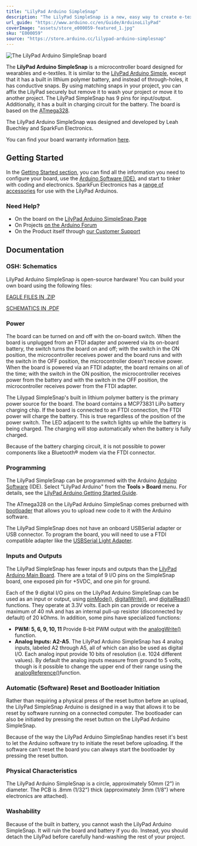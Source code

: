 ```yaml
---
title: "LilyPad Arduino SimpleSnap"
description: "The LilyPad SimpleSnap is a new, easy way to create e-textiles projects with LilyPad that are modular and can be disassembled or broken down. The SimpleSnap includes a built-in rechargeable Lithium Polymer battery and female snap connectors."
url_guide: "https://www.arduino.cc/en/Guide/ArduinoLilyPad"
coverImage: "assets/store_e000059-featured_1.jpg"
sku: "E000059"
source: "https://store.arduino.cc/lilypad-arduino-simplesnap"
---
```


![The LilyPad Arduino SimpleSnap board](./assets/store_e000059-featured_1.jpg)

The **LilyPad Arduino SimpleSnap** is a microcontroller board designed for wearables and e-textiles. It is similar to the [LilyPad Arduino Simple](https://www.arduino.cc/en/Main/ArduinoBoardLilyPadSimple), except that it has a built in lithium polymer battery, and instead of through-holes, it has conductive snaps. By using matching snaps in your project, you can affix the LilyPad securely but remove it to wash your project or move it to another project. The LilyPad SimpleSnap has 9 pins for input/output. Additionally, it has a built in charging circuit for the battery. The board is based on the [ATmega328](http://www.atmel.com/assets/Atmel-8271-8-bit-AVR-Microcontroller-ATmega48A-48PA-88A-88PA-168A-168PA-328-328P_datasheet_Complete.pdf).

The LilyPad Arduino SimpleSnap was designed and developed by Leah Buechley and SparkFun Electronics.

You can find your board warranty information [here](https://www.arduino.cc/en/Main/warranty).

## Getting Started

In the [Getting Started section](https://www.arduino.cc/en/Guide/ArduinoLilyPad), you can find all the information you need to configure your board, use the [Arduino Software (IDE)](https://www.arduino.cc/en/Main/Software), and start to tinker with coding and electronics. SparkFun Electronics has a [range of accessories](http://www.sparkfun.com/commerce/categories.php?c=135) for use with the LilyPad Arduinos.

### Need Help?

* On the board on the [LilyPad Arduino SimpleSnap Page](http://lilypadarduino.org/?p=289)
* On Projects [on the Arduino Forum](https://forum.arduino.cc/index.php?board=3.0)
* On the Product itself through [our Customer Support](https://support.arduino.cc/hc)

## Documentation

### OSH: Schematics

LilyPad Arduino SimpleSnap is open-source hardware! You can build your own board using the following files:

[EAGLE FILES IN .ZIP](http://dlnmh9ip6v2uc.cloudfront.net/datasheets/E-Textiles/Lilypad/LilyPad-SimpleSnap-v13.zip)

[SCHEMATICS IN .PDF](http://dlnmh9ip6v2uc.cloudfront.net/datasheets/E-Textiles/Lilypad/LilyPad-SimpleSnap-v13.pdf)

### Power

The board can be turned on and off with the on-board switch. When the board is unplugged from an FTDI adapter and powered via its on-board battery, the switch turns the board on and off; with the switch in the ON position, the microcontroller receives power and the board runs and with the switch in the OFF position, the microcontroller doesn't receive power. When the board is powered via an FTDI adapter, the board remains on all of the time; with the switch in the ON position, the microcontroller receives power from the battery and with the switch in the OFF position, the microcontroller receives power from the FTDI adapter.

The Lilypad SimpleSnap's built in lithium polymer battery is the primary power source for the board. The board contains a MCP73831 LiPo battery charging chip. If the board is connected to an FTDI connection, the FTDI power will charge the battery. This is true regardless of the position of the power switch. The LED adjacent to the switch lights up while the battery is being charged. The charging will stop automatically when the battery is fully charged.

Because of the battery charging circuit, it is not possible to power components like a Bluetooth® modem via the FTDI connector.

### Programming

The LilyPad SimpleSnap can be programmed with the Arduino [Arduino Software](https://www.arduino.cc/en/Main/Software) (IDE). Select "LilyPad Arduino" from the **Tools > Board** menu. For details, see the [LilyPad Arduino Getting Started Guide](https://www.arduino.cc/en/Guide/ArduinoLilyPad).

The ATmega328 on the LilyPad Arduino SimpleSnap comes preburned with [bootloader](https://www.arduino.cc/en/Hacking/Bootloader?from=Tutorial.Bootloader) that allows you to upload new code to it with the Arduino software.

The LilyPad SimpleSnap does not have an onboard USBSerial adapter or USB connector. To program the board, you will need to use a FTDI compatible adapter like the [USBSerial Light Adapter](https://www.arduino.cc/en/Main/en/Main/USBSerial).

### Inputs and Outputs

The LilyPad SimpleSnap has fewer inputs and outputs than the [LilyPad Arduino Main Board](https://www.arduino.cc/en/Main/ArduinoBoardLilyPad). There are a total of 9 I/O pins on the SimpleSnap board, one exposed pin for +5VDC, and one pin for ground.

Each of the 9 digital I/O pins on the LilyPad Arduino SimpleSnap can be used as an input or output, using [pinMode()](https://www.arduino.cc/en/Reference/PinMode), [digitalWrite()](https://www.arduino.cc/en/Reference/DigitalWrite), and [digitalRead()](https://www.arduino.cc/en/Reference/DigitalRead) functions. They operate at 3.3V volts. Each pin can provide or receive a maximum of 40 mA and has an internal pull-up resistor (disconnected by default) of 20 kOhms. In addition, some pins have specialized functions:

* **PWM: 5, 6, 9, 10, 11** Provide 8-bit PWM output with the [analogWrite()](https://www.arduino.cc/en/Reference/AnalogWrite) function.
* **Analog Inputs: A2-A5**. The LilyPad Arduino SimpleSnap has 4 analog inputs, labeled A2 through A5, all of which can also be used as digital I/O. Each analog input provide 10 bits of resolution (i.e. 1024 different values). By default the analog inputs measure from ground to 5 volts, though is it possible to change the upper end of their range using the [analogReference()](https://www.arduino.cc/en/Reference/AnalogReference)function.

### Automatic (Software) Reset and Bootloader Initiation

Rather than requiring a physical press of the reset button before an upload, the LilyPad SimpleSnap Arduino is designed in a way that allows it to be reset by software running on a connected computer. The bootloader can also be initiated by pressing the reset button on the LilyPad Arduino SimpleSnap.

Because of the way the LilyPad Arduino SimpleSnap handles reset it's best to let the Arduino software try to initiate the reset before uploading. If the software can't reset the board you can always start the bootloader by pressing the reset button.

### Physical Characteristics

The LilyPad Arduino SimpleSnap is a circle, approximately 50mm (2") in diameter. The PCB is .8mm (1/32") thick (approximately 3mm (1/8") where electronics are attached).

### Washability

Because of the built in battery, you cannot wash the LilyPad Arduino SimpleSnap. It will ruin the board and battery if you do. Instead, you should detach the LilyPad before carefully hand-washing the rest of your project.



